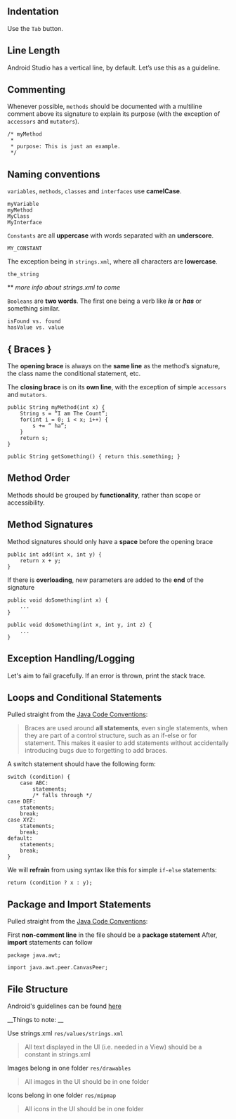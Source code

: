  
## Indentation
Use the `Tab` button.

## Line Length
Android Studio has a vertical line, by default. Let’s use this as a guideline.

## Commenting
Whenever possible, `methods` should be documented with a multiline comment above its signature to explain its purpose (with the exception of `accessors` and `mutators`).

	/* myMethod
	 *
	 * purpose: This is just an example.
	 */	

## Naming conventions

`variables`, `methods`, `classes` and `interfaces` use __camelCase__.

	myVariable
	myMethod 
	MyClass
	MyInterface

`Constants` are all __uppercase__ with words separated with an __underscore__. 

	MY_CONSTANT

The exception being in `strings.xml`, where all characters are __lowercase__.

	the_string

** *more info about strings.xml to come*

`Booleans` are __two words__. The first one being a verb like __*is*__ or __*has*__ or something similar.

	isFound vs. found
	hasValue vs. value
## { Braces }
The __opening brace__ is always on the __same line__ as the method’s signature, the class name the conditional statement, etc.

The __closing brace__ is on its __own line__, with the exception of simple `accessors` and `mutators`.

    public String myMethod(int x) {
        String s = “I am The Count”;
        for(int i = 0; i < x; i++) {
            s += “ ha”;
        }
        return s;
    }

    public String getSomething() { return this.something; }
 
 
## Method Order
Methods should be grouped by __functionality__, rather than scope or accessibility.

## Method Signatures

Method signatures should only have a __space__ before the opening brace

	public int add(int x, int y) {
        return x + y;
	}

If there is __overloading__, new parameters are added to the __end__ of the signature

	public void doSomething(int x) {
	    ...
	}

	public void doSomething(int x, int y, int z) {
	    ...
	}
 

## Exception Handling/Logging
Let's aim to fail gracefully. If an error is thrown, print the stack trace.

 
## Loops and Conditional Statements

Pulled straight from the [Java Code Conventions](http://www.oracle.com/technetwork/java/javase/documentation/codeconventions-142311.html#430):

>Braces are used around __all statements__, even single statements, when they are part of a control structure, such as an if-else or for statement. This makes it easier to add statements without accidentally introducing bugs due to forgetting to add braces.
 
A switch statement should have the following form:

    switch (condition) {
        case ABC:
            statements;
            /* falls through */
    case DEF:
        statements;
        break;
    case XYZ:
        statements;
        break;
    default:
        statements;
        break;
    }
 
We will __refrain__ from using syntax like this for simple `if-else` statements:

    return (condition ? x : y); 

 
## Package and Import Statements
Pulled straight from the [Java Code Conventions](http://www.oracle.com/technetwork/java/javase/documentation/codeconventions-141855.html#277):

First __non-comment line__ in the file should be a __package statement__
After, __import__ statements can follow
 
    package java.awt;
 
    import java.awt.peer.CanvasPeer;



## File Structure
Android's guidelines can be found [here](https://developer.android.com/guide/topics/resources/providing-resources)



__Things to note: __

Use strings.xml `res/values/strings.xml`
 
>All text displayed in the UI (i.e. needed in a View) should be a constant in strings.xml

Images belong in one folder `res/drawables`

>All images in the UI should be in one folder

Icons belong in one folder `res/mipmap`
>All icons in the UI should be in one folder




